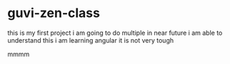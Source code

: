 # guvi-zen-class
this is my first project
i am going to do multiple in near future
i am able to understand this
i am learning angular it is not very tough

mmmm

